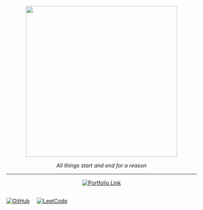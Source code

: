 <p align="center">
  <img src="https://media1.giphy.com/media/v1.Y2lkPTc5MGI3NjExZ251c2hwa2QxeTA3eTh1enpjZWgzcnY2dGw3bmJzNmZpc3kzYzFnNiZlcD12MV9pbnRlcm5hbF9naWZfYnlfaWQmY3Q9Zw/50aMsYRamQJr2/giphy.gif" width="400" />
</p>

<p align="center"><i>All things start and end for a reason</i></p>

---

<p align="center">
  <a href="https://init4saurabh.vercel.app/" target="_blank">
    <img src="https://img.shields.io/badge/Check_My_Portfolio-FF5733?style=for-the-badge&logo=vercel&logoColor=white&labelColor=24292F" alt="Portfolio Link">
  </a>
</p>

<br> [![GitHub](https://img.shields.io/badge/GitHub-24292F?style=for-the-badge&logo=github&logoColor=white)](https://github.com/init4saurabh)  
&nbsp;
[![LeetCode](https://img.shields.io/badge/LeetCode-000000?logo=leetcode&logoColor=white&style=for-the-badge)](https://leetcode.com/u/saurabh_xflare/)

